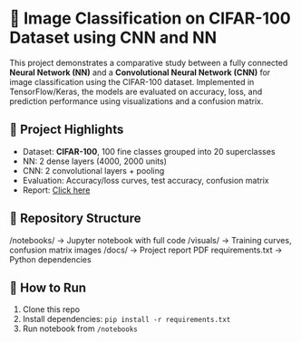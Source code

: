 # 🧠 Image Classification on CIFAR-100 Dataset using CNN and NN

This project demonstrates a comparative study between a fully connected **Neural Network (NN)** and a **Convolutional Neural Network (CNN)** for image classification using the CIFAR-100 dataset. Implemented in TensorFlow/Keras, the models are evaluated on accuracy, loss, and prediction performance using visualizations and a confusion matrix.

## 📌 Project Highlights
- Dataset: **CIFAR-100**, 100 fine classes grouped into 20 superclasses
- NN: 2 dense layers (4000, 2000 units)
- CNN: 2 convolutional layers + pooling
- Evaluation: Accuracy/loss curves, test accuracy, confusion matrix
- Report: [Click here](docs/CIFAR100_Project_Report.pdf)

## 📂 Repository Structure
/notebooks/ → Jupyter notebook with full code
/visuals/ → Training curves, confusion matrix images
/docs/ → Project report PDF
requirements.txt → Python dependencies


## 🚀 How to Run
1. Clone this repo
2. Install dependencies: `pip install -r requirements.txt`
3. Run notebook from `/notebooks`


